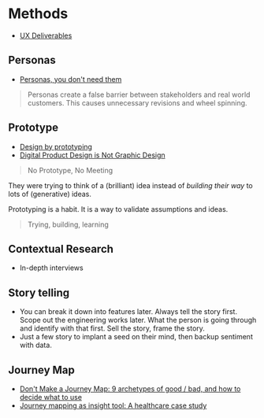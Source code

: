 # Methods

* [UX Deliverables](https://uxplanet.org/a-complete-list-of-ux-deliverables-d62ccf1de434)

## Personas

* [Personas, you don't need them](https://hondo.wtf/posts/on-personas/)

> Personas create a false barrier between stakeholders and real world customers. This causes unnecessary revisions and wheel spinning.

## Prototype

* [Design by prototyping](https://rgabydesign.com/design-by-prototyping-744b4031e7c7)
* [Digital Product Design is Not Graphic Design](https://medium.com/subform/digital-product-design-is-not-graphic-design-931ea97a0beb)

> No Prototype, No Meeting

They were trying to think of a (brilliant) idea instead of *building their way* to lots of (generative) ideas.

Prototyping is a habit. It is a way to validate assumptions and ideas.

> Trying, building, learning

## Contextual Research

* In-depth interviews

## Story telling

* You can break it down into features later. Always tell the story first. Scope out the engineering works later. What the person is going through and identify with that first. Sell the story, frame the story.
* Just a few story to implant a seed on their mind, then backup sentiment with data.

## Journey Map

* [Don't Make a Journey Map: 9 archetypes of good / bad, and how to decide what to use](https://medium.com/@shahrsays/dont-make-a-journey-map-9-archetypes-of-good-bad-and-how-to-decide-what-to-use-d65abd30ec6f#.fq1rrlsdt)
* [Journey mapping as insight tool: A healthcare case study](https://www.youtube.com/watch?v=OUoZq-g-Z2g)